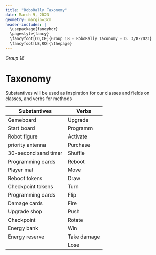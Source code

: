 ```yaml
---
title: "RoboRally Taxonomy"
date: March 9, 2023
geometry: margin=3cm
header-includes: |
  \usepackage{fancyhdr}
  \pagestyle{fancy}
  \fancyfoot[CO,CE]{Group 18 - RoboRally Taxonomy - D. 3/8-2023}
  \fancyfoot[LE,RO]{\thepage}
---
```


_Group 18_

# Taxonomy

Substantives will be used as inspiration for our classes and fields on classes, and verbs for methods

| Substantives         | Verbs       |
|----------------------|-------------|
| Gameboard            | Upgrade     |
| Start board          | Programm    |
| Robot figure         | Activate    |
| priority antenna     | Purchase    |
| 30-second sand timer | Shuffle     |
| Programming cards    | Reboot      |
| Player mat           | Move        |
| Reboot tokens        | Draw        |
| Checkpoint tokens    | Turn        |
| Programming cards    | Flip        |
| Damage cards         | Fire        |
| Upgrade shop         | Push        |
| Checkpoint           | Rotate      |
| Energy bank          | Win         |
| Energy reserve       | Take damage |
|                      | Lose        |
